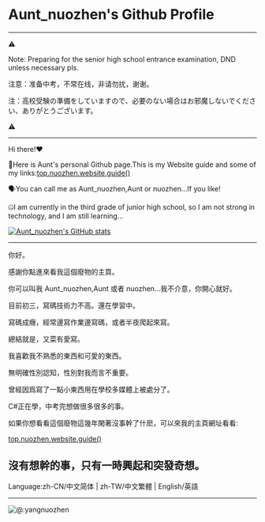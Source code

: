 # Aunt_nuozhen's Github Profile

---

⚠

Note: Preparing for the senior high school entrance examination, DND unless necessary pls.

注意：准备中考，不常在线，非请勿扰，谢谢。

注：高校受験の準備をしていますので、必要のない場合はお邪魔しないでください、ありがとうございます。

⚠

---

Hi there!❤

🚀Here is Aunt's personal Github page.This is my Website guide and some of my links:[top.nuozhen.website.guide()](https://nuozhen.top/)

🗣You can call me as Aunt_nuozhen,Aunt or nuozhen...If you like!

🤐I am currently in the third grade of junior high school, so I am not strong in technology, and I am still learning...

[![Aunt_nuozhen's GitHub stats](https://github-readme-stats.vercel.app/api?username=yangnuozhen&show_icons=true&theme=synthwave)](https://github.com/yangnuozhen)

---

你好。

感謝你點進來看我這個廢物的主頁。

你可以叫我 Aunt_nuozhen,Aunt 或者 nuozhen...我不介意，你開心就好。

目前初三，寫碼技術力不高。還在學習中。

寫碼成癮，經常邊寫作業邊寫碼，或者半夜爬起來寫。

總結就是，又菜有愛寫。

我喜歡我不熟悉的東西和可愛的東西。

無明確性別認知，性別對我而言不重要。

曾經因爲寫了一點小東西用在學校多媒體上被處分了。

C#正在學，中考完想做很多很多的事。

如果你想看看這個廢物這幾年閑著沒事幹了什麽，可以來我的主頁網址看看:

[top.nuozhen.website.guide()](https://nuozhen.top/)

沒有想幹的事，只有一時興起和突發奇想。
---

Language:zh-CN/中文简体 | zh-TW/中文繁體 | English/英語



---




![@:yangnuozhen](https://count.getloli.com/get/@:yangnuozhen?theme=rule34)
